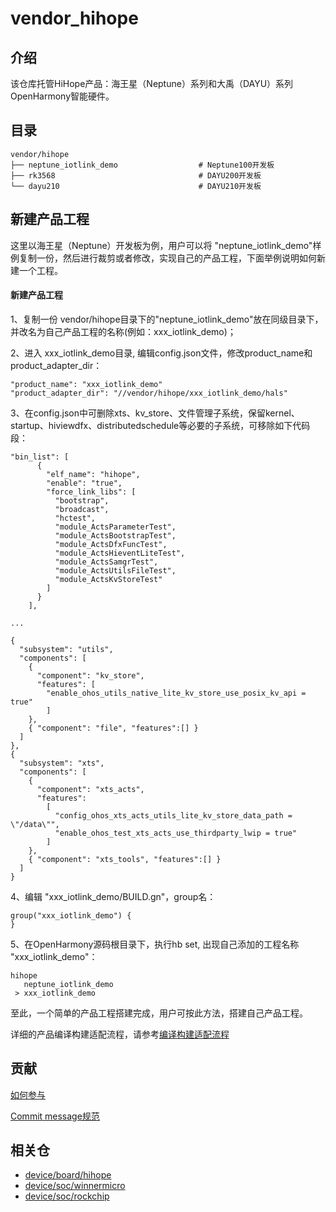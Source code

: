 # vendor_hihope

## 介绍

该仓库托管HiHope产品：海王星（Neptune）系列和大禹（DAYU）系列OpenHarmony智能硬件。

## 目录

```
vendor/hihope
├── neptune_iotlink_demo                  # Neptune100开发板
├── rk3568                                # DAYU200开发板
└── dayu210                               # DAYU210开发板
```

## 新建产品工程

这里以海王星（Neptune）开发板为例，用户可以将 "neptune_iotlink_demo"样例复制一份，然后进行裁剪或者修改，实现自己的产品工程，下面举例说明如何新建一个工程。

#### 新建产品工程

1、复制一份 vendor/hihope目录下的"neptune_iotlink_demo"放在同级目录下，并改名为自己产品工程的名称(例如：xxx_iotlink_demo)；

2、进入 xxx_iotlink_demo目录, 编辑config.json文件，修改product_name和product_adapter_dir：

```
"product_name": "xxx_iotlink_demo"
"product_adapter_dir": "//vendor/hihope/xxx_iotlink_demo/hals"
```

3、在config.json中可删除xts、kv_store、文件管理子系统，保留kernel、startup、hiviewdfx、distributedschedule等必要的子系统，可移除如下代码段：
```
"bin_list": [
      {
        "elf_name": "hihope",
        "enable": "true",
        "force_link_libs": [
          "bootstrap",
          "broadcast",
          "hctest",
          "module_ActsParameterTest",
          "module_ActsBootstrapTest",
          "module_ActsDfxFuncTest",
          "module_ActsHieventLiteTest",
          "module_ActsSamgrTest",
          "module_ActsUtilsFileTest",
          "module_ActsKvStoreTest"
        ]
      }
    ],

...

{
  "subsystem": "utils",
  "components": [
    {
      "component": "kv_store",
      "features": [
        "enable_ohos_utils_native_lite_kv_store_use_posix_kv_api = true"
        ]
    },
    { "component": "file", "features":[] }
  ]
},
{
  "subsystem": "xts",
  "components": [
    {
      "component": "xts_acts",
      "features":
        [
          "config_ohos_xts_acts_utils_lite_kv_store_data_path = \"/data\"",
          "enable_ohos_test_xts_acts_use_thirdparty_lwip = true"
        ]
    },
    { "component": "xts_tools", "features":[] }
  ]
}
```

4、编辑 "xxx_iotlink_demo/BUILD.gn"，group名：
```
group("xxx_iotlink_demo") {
}
```

5、在OpenHarmony源码根目录下，执行hb set, 出现自己添加的工程名称 "xxx_iotlink_demo"：
```
hihope
   neptune_iotlink_demo
 > xxx_iotlink_demo
```

至此，一个简单的产品工程搭建完成，用户可按此方法，搭建自己产品工程。

详细的产品编译构建适配流程，请参考[编译构建适配流程](https://gitee.com/openharmony/docs/blob/master/zh-cn/device-dev/porting/porting-chip-prepare-process.md)

## 贡献

[如何参与](https://gitee.com/openharmony/docs/blob/HEAD/zh-cn/contribute/%E5%8F%82%E4%B8%8E%E8%B4%A1%E7%8C%AE.md)

[Commit message规范](https://gitee.com/openharmony/device_qemu/wikis/Commit%20message%E8%A7%84%E8%8C%83?sort_id=4042860)

## 相关仓

* [device/board/hihope](https://gitee.com/openharmony/device_board_hihope)
* [device/soc/winnermicro](https://gitee.com/openharmony/device_soc_winnermicro)
* [device/soc/rockchip](https://gitee.com/openharmony/device_soc_rockchip)